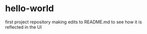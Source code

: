 # hello-world
first project repository
making edits to README.md to see how it is reflected in the UI

